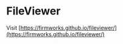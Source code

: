 # FileViewer

Visit [https://firmworks.github.io/fileviewer/](https://firmworks.github.io/fileviewer/)
